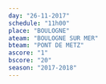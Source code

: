 ```yaml
---
day: "26-11-2017"
schedule: "11h00"
place: "BOULOGNE"
ateam: "BOULOGNE SUR MER"
bteam: "PONT DE METZ"
ascore: "1"
bscore: "20"
season: "2017-2018"
---
```

